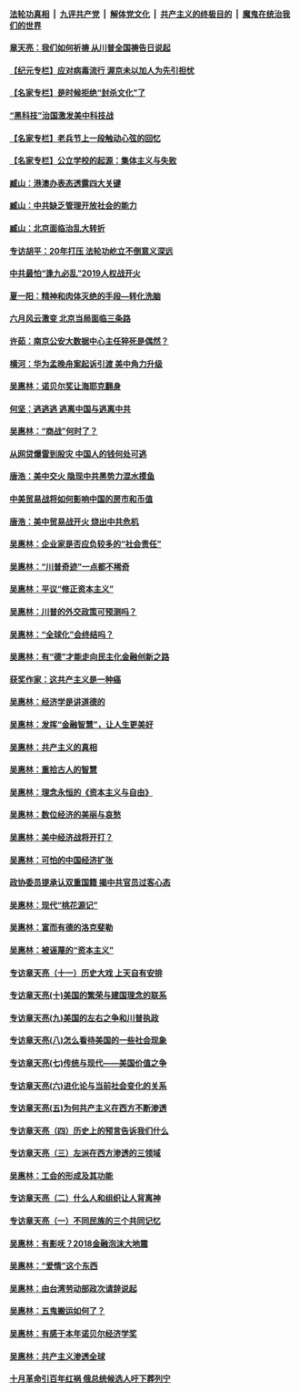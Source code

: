 ####  [法轮功真相](../../../../basic/blob/master/README.md?t=07092202) &nbsp;|&nbsp; [九评共产党](../../../../9ping.md/blob/master/README.md?t=07092202) &nbsp;|&nbsp; [解体党文化](../../../../jtdwh.md/blob/master/README.md?t=07092202)  &nbsp;|&nbsp; [共产主义的终极目的](../../../../gczydzjmd.md/blob/master/README.md?t=07092202) &nbsp;|&nbsp; [魔鬼在统治我们的世界](../../../../mgztzwmdsj.md/blob/master/README.md?t=07092202) 

#### [章天亮：我们如何祈祷 从川普全国祷告日说起](../pages/nsc423/n11944627.md?t=07092202) 

#### [【纪元专栏】应对病毒流行 渥京未以加人为先引担忧](../pages/nsc423/n11875714.md?t=07092202) 

#### [【名家专栏】是时候拒绝“封杀文化”了](../pages/nsc423/n11814093.md?t=07092202) 

#### [“黑科技”治国激发美中科技战](../pages/nsc423/n11638056.md?t=07092202) 

#### [【名家专栏】老兵节上一段触动心弦的回忆](../pages/nsc423/n11646016.md?t=07092202) 

#### [【名家专栏】公立学校的起源：集体主义与失败](../pages/nsc423/n11601833.md?t=07092202) 

#### [臧山：港澳办表态透露四大关键](../pages/nsc423/n11421628.md?t=07092202) 

#### [臧山：中共缺乏管理开放社会的能力](../pages/nsc423/n11407457.md?t=07092202) 

#### [臧山：北京面临治乱大转折](../pages/nsc423/n11406895.md?t=07092202) 

#### [专访胡平：20年打压 法轮功屹立不倒意义深远](../pages/nsc423/n11398800.md?t=07092202) 

#### [中共最怕“逢九必乱”2019人权战开火](../pages/nsc423/n11385248.md?t=07092202) 

#### [夏一阳：精神和肉体灭绝的手段—转化洗脑](../pages/nsc423/n11368250.md?t=07092202) 

#### [六月风云激变 北京当局面临三条路](../pages/nsc423/n11313668.md?t=07092202) 

#### [许茹：南京公安大数据中心主任猝死是偶然？](../pages/nsc423/n11064744.md?t=07092202) 

#### [横河：华为孟晚舟案起诉引渡 美中角力升级](../pages/nsc423/n11027230.md?t=07092202) 

#### [吴惠林：诺贝尔奖让海耶克翻身](../pages/nsc423/n10890049.md?t=07092202) 

#### [何坚：逃逃逃 逃离中国与逃离中共](../pages/nsc423/n10592891.md?t=07092202) 

#### [吴惠林：“商战”何时了？](../pages/nsc423/n10573558.md?t=07092202) 

#### [从网贷爆雷到股灾 中国人的钱何处可逃](../pages/nsc423/n10572800.md?t=07092202) 

#### [唐浩：美中交火 隐现中共黑势力混水摸鱼](../pages/nsc423/n10544040.md?t=07092202) 

#### [中美贸易战将如何影响中国的房市和币值](../pages/nsc423/n10543697.md?t=07092202) 

#### [唐浩：美中贸易战开火 烧出中共危机](../pages/nsc423/n10540126.md?t=07092202) 

#### [吴惠林：企业家是否应负较多的“社会责任”](../pages/nsc423/n10535022.md?t=07092202) 

#### [吴惠林：“川普奇迹”一点都不稀奇](../pages/nsc423/n10512808.md?t=07092202) 

#### [吴惠林：平议“修正资本主义”](../pages/nsc423/n10495724.md?t=07092202) 

#### [吴惠林：川普的外交政策可预测吗？](../pages/nsc423/n10462387.md?t=07092202) 

#### [吴惠林：“全球化”会终结吗？](../pages/nsc423/n10452838.md?t=07092202) 

#### [吴惠林：有“德”才能走向民主化金融创新之路](../pages/nsc423/n10432292.md?t=07092202) 

#### [获奖作家：这共产主义是一种癌](../pages/nsc423/n10431541.md?t=07092202) 

#### [吴惠林：经济学是讲道德的](../pages/nsc423/n10398014.md?t=07092202) 

#### [吴惠林：发挥“金融智慧”，让人生更美好](../pages/nsc423/n10375019.md?t=07092202) 

#### [吴惠林：共产主义的真相](../pages/nsc423/n10351394.md?t=07092202) 

#### [吴惠林：重拾古人的智慧](../pages/nsc423/n10337691.md?t=07092202) 

#### [吴惠林：理念永恒的《资本主义与自由》](../pages/nsc423/n10316274.md?t=07092202) 

#### [吴惠林：数位经济的美丽与哀愁](../pages/nsc423/n10292946.md?t=07092202) 

#### [吴惠林：美中经济战将开打？](../pages/nsc423/n10258825.md?t=07092202) 

#### [吴惠林：可怕的中国经济扩张](../pages/nsc423/n10219147.md?t=07092202) 

#### [政协委员提承认双重国籍 揭中共官员过客心态](../pages/nsc423/n10208809.md?t=07092202) 

#### [吴惠林：现代“桃花源记”](../pages/nsc423/n10185234.md?t=07092202) 

#### [吴惠林：富而有德的洛克斐勒](../pages/nsc423/n10142264.md?t=07092202) 

#### [吴惠林：被诬蔑的“资本主义”](../pages/nsc423/n10124816.md?t=07092202) 

#### [专访章天亮（十一）历史大戏 上天自有安排](../pages/nsc423/n10094905.md?t=07092202) 

#### [专访章天亮(十)美国的繁荣与建国理念的联系](../pages/nsc423/n10094899.md?t=07092202) 

#### [专访章天亮(九)美国的左右之争和川普执政](../pages/nsc423/n10094889.md?t=07092202) 

#### [专访章天亮(八)怎么看待美国的一些社会现象](../pages/nsc423/n10094857.md?t=07092202) 

#### [专访章天亮(七)传统与现代——美国价值之争](../pages/nsc423/n10093140.md?t=07092202) 

#### [专访章天亮(六)进化论与当前社会变化的关系](../pages/nsc423/n10092036.md?t=07092202) 

#### [专访章天亮(五)为何共产主义在西方不断渗透](../pages/nsc423/n10083620.md?t=07092202) 

#### [专访章天亮（四）历史上的预言告诉我们什么](../pages/nsc423/n10083606.md?t=07092202) 

#### [专访章天亮（三）左派在西方渗透的三领域](../pages/nsc423/n10081115.md?t=07092202) 

#### [吴惠林：工会的形成及其功能](../pages/nsc423/n10080633.md?t=07092202) 

#### [专访章天亮（二）什么人和组织让人背离神](../pages/nsc423/n10076637.md?t=07092202) 

#### [专访章天亮（一）不同民族的三个共同记忆](../pages/nsc423/n10074188.md?t=07092202) 

#### [吴惠林：有影呒？2018金融泡沫大地震](../pages/nsc423/n10040534.md?t=07092202) 

#### [吴惠林：“爱情”这个东西](../pages/nsc423/n10019423.md?t=07092202) 

#### [吴惠林：由台湾劳动部政次请辞说起](../pages/nsc423/n9979679.md?t=07092202) 

#### [吴惠林：五鬼搬运如何了？](../pages/nsc423/n9925338.md?t=07092202) 

#### [吴惠林：有感于本年诺贝尔经济学奖](../pages/nsc423/n9871883.md?t=07092202) 

#### [吴惠林：共产主义渗透全球](../pages/nsc423/n9812748.md?t=07092202) 

#### [十月革命引百年红祸 俄总统候选人吁下葬列宁](../pages/nsc423/n9810182.md?t=07092202) 

